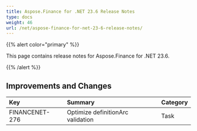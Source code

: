 ```yaml
---
title: Aspose.Finance for .NET 23.6 Release Notes
type: docs
weight: 46
url: /net/aspose-finance-for-net-23-6-release-notes/
---
```


{{% alert color="primary" %}}

This page contains release notes for Aspose.Finance for .NET 23.6.

{{% /alert %}}

## **Improvements and Changes**

|**Key**|**Summary**|**Category**|
| :- | :- | :- |
|FINANCENET-276|Optimize definitionArc validation|Task|

